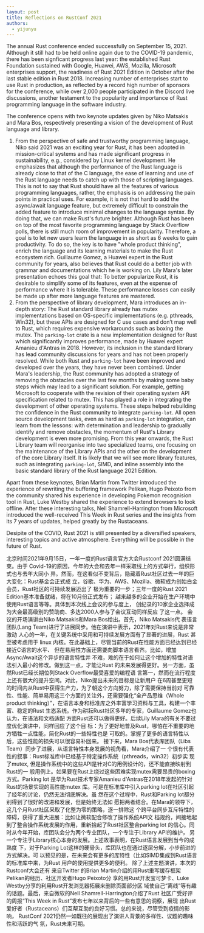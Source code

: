 ```yaml
---
layout: post
title: Reflections on RustConf 2021
authors:
  - yijunyu
---
```


The annual Rust conference ended successfully on September 15, 2021. Although it still had to be 
held online again due to the COVID-19 pandemic, there has been signficant progress last year: the 
established Rust Foundation sustained with Google, Huawei, AWS, Mozilla, Microsoft enterprises 
support, the readiness of Rust 2021 Edition in October after the last stable edition in Rust 2018. 
Increasing number of enterprises start to use Rust in production, as reflected by a record high 
number of sponsors for the conference, while over 2,000 people participated in the Discord live 
discussions, another testament to the popularity and importance of Rust programming language in the 
software industry. 

The conference opens with two keynote updates given by Niko Matsakis and Mara Bos, respectively 
presenting a vision of the development of Rust language and library. 

1. From the perspective of safe and trustworthy programming language, Niko said 2021 was an exciting 
  year for Rust, it has been adopted in mission-critical systems and has made significant progress 
  in sustainability, e.g., considered by Linux kernel development. He emphasizes that although the 
  performance of the Rust language is already close to that of the C language, the ease of 
  learning and use of the Rust language needs to catch up with those of scripting languages. This 
  is not to say that Rust should have all the features of various programming languages, rather, 
  the emphasis is on addressing the pain points in practical uses. For example, it is not that 
  hard to add the async/await language feature, but extremely difficult to constrain the added 
  feature to introduce minimal changes to the language syntax. By doing that, we can make Rust's 
  future brighter. 
  Although Rust has been on top of the most favorite programming language by Stack Overflow polls, 
  there is still much room of improvement in popularity. Therefore, a goal is to let new users 
  learn the language in as short as 6 weeks to gain productivity. To do so, the key is to have 
  "whole product thinking", enrich the language and its learning materials to make the Rust 
  ecosystem rich. Guillaume Gomez, a Huawei expert in the Rust community for years, also believes 
  that Rust could do a better job with grammar and documentations which he is working on. Lily 
  Mara's later presentation echoes this goal that: To better popularize Rust, it is desirable to 
  simplify some of its features, even at the expense of performance where it is tolerable. These 
  performance losses can easily be made up after more language features are mastered. 
2. From the perspective of library development, Mara introduces an in-depth story: The Rust 
  standard library already has mutex implementations based on OS-specific implementations (e.g. 
  pthreads, Win32), but these APIs are designed for C use cases and don’t map well to Rust, which 
  requires expensive workarounds such as boxing the mutex. The `parking-lot` crate is a new 
  implementation designed for Rust which significantly improves performance, made by Huawei expert 
  Amanieu d'Antras in 2018. However, its inclusion in the standard library has lead community 
  discussions for years and has not been properly resolved. While both Rust and `parking-lot` have 
  been improved and developed over the years, they have never been combined. Under Mara's 
  leadership, the Rust community has adopted a strategy of removing the obstacles over the last few 
  months by making some baby steps which may lead to a significant solution. For example, getting 
  Microsoft to cooperate with the revision of their operating system API specification related to 
  mutex. This has played a role in integrating the development of other operating systems. These 
  steps helped rebuilding the confidence in the Rust community to integrate `parking-lot`. All open 
  source development tasks, even as hard as `parking-lot` integration, can learn from the lessons: 
  with determination and leadership to gradually identify and remove obstacles, the momentum of 
  Rust's Library development is even more promising. From this year onwards, the Rust Library team 
  will reorganise into two specialized teams, one focusing on the maintenance of the Library APIs 
  and the other on the development of the core Library itself. It is likely that we will see more 
  library features, such as integrating `parking-lot`, SIMD, and inline assembly into the basic 
  standard library of the Rust language 2021 Edition.

Apart from these keynotes, Brian Martin from Twitter introduced the experience of rewriting the 
buffering framework Pelikan, Hugo Peixoto from the community shared his experience in developing 
Pokemon recognision tool in Rust, Luke Westby shared the experience to extend browsers to look 
offline. After these interesting talks, Nell Shamrell-Harrington from Microsoft introduced the 
well-received This Week in Rust series and the insights from its 7 years of updates, helped greatly 
by the Rustaceans.  

Desipite of the COVID, Rust 2021 is still presented by a diversified speakers, interesting topics 
and active atmosphere. Everything will be possible in the future of Rust.

北京时间2021年9月15日，一年一度的Rust语言官方大会Rustconf 2021圆满结束。由于
Covid-19的原因，今年的大会和去年一样采取线上的方式举行，组织形式也与去年大同小
异。然而，在这看似不变背后，隐藏着Rust社区过去一年的巨大变化：Rust基金会正式成
立，谷歌、华为、AWS、Mozilla、微软成为创始白金会员，Rust社区的可持续发展迈出了
极为重要的一步；三年一度的Rust  2021 Edition基本准备就绪，将在10月份正式发布；
越来越多的企业开始在生产环境中使用Rust语言等等。具体到本次线上会议的参与度上，
创纪录的10家企业选择成为大会最高级别的赞助商、多达2000人参与了会议互动同样反应
了这一点。 会议的开场演讲由Niko Matsakis和Mara Bos给出。首先，Niko Matsakis代
表语言团队(Lang Team)进行了进展同步。他在演讲中表示，2021年对Rust来说是非常激动
人心的一年，在关键系统中采用和可持续发展方面有了显著的进展，Rust 甚至被考虑用于
linux 内核。在此基础上，尽管当前的Rust在性能方面已经达到已经接近C语言的水平、
但在易用性方面还需要向脚本语言看齐。比如，增加Async/Await这个异步的语言特性并
不难，难的在于如何让这个增加的特性对语法引入最小的修改。做到这一点，才能让Rust
的未来发展得更好。另一方面，虽然Rust已经长期位列Stack Overflow最受喜爱的编程语
言第一，然而在流行程度上还有很大的提升空间。对此，Niko提出未来的目标是让新用户
在6周甚至更短的时间内从Rust中获得生产力，为了朝这个方向努力，除了需要保持当前对
可靠性、性能、简单易用这三个方面的关注外，还需要强化“全产品思维（Whole product
thinking）”，在语言本身和标准库之外丰富学习资料与工具，构建一个丰富、稳定的Rust
生态系统。作为耕耘Rust社区多年的专家，Guillaume Gomez也认为，在语法和文档适配
方面Rust还可以做得更好。后续Lily Mara的有关不要过度优化演讲中，同样回应了这个目
标：为了更好地普及Rust，哪怕在不重要的地方牺牲一点性能，简化Rust的一些特性也是
可取的。掌握了更多的语言特性以后，这些性能的损失可以很容易补回来。 接下来，Mara
Bos代表库团队（Libs Team）同步了进展，从语言特性本身发展的视角看，Mara介绍了一
个很有代表性的叙事：Rust标准库中已经基于特定操作系统（pthreads，win32）初步实
现了mutex, 但是操作系统中的这些API是针对C的用例设计的，还不能直接映射到Rust的一
般用例上。如果要在Rust上绕过这些困难实现mutex需要昂贵的boxing方式。Parking lot
是华为Rust技术专家Amanieu d'Antras在2018年发起的针对Rust的场景实现的高性能mutex
库。可是在标准库中引入parking lot在社区引起了经年的讨论，仍然无法彻底解决。虽
然在这个过程中，Rust和Parking lot都分别得到了很好的改进和发展，但是始终无法如
愿把两者结合。在Mara的领导下，这几个月Rust社区采取了化整为零的策略，逐一排除这
个跨平台同步互斥特性的障碍，获得了重大进展：比如让微软配合修改了操作系统API文
档规约，间接地起到了整合操作系统发展的作用，重新拾起了Rust社区整合parking lot
的信心。同时从今年开始，库团队会分为两个专业团队，一个专注于Library API的维护，
另一个专注于Library核心本身的发展。上述故事表明，在Rust语言发展到当今的成熟度
下，对于Parking Lot这样的硬骨头，库团队也在通过逐层分解，小步前进的方式解决。可
以预见的是，在未来会有更多的库特性（比如SIMD集成到Rust语言的标准库中来，为Rust
用户的使用提供更多的便利。 除了上述主题演讲，本次的Rustconf大会还有 来自Twitter
的Brian Martin介绍的用Rust重写缓存框架Pelikan的经历、社区开发者Hugo Peixoto分
享的用Rust开发宝可梦卡、Luke Westby分享的利用Rust开发浏览器拓展来删除页面部分区
域使自己“离线”等有趣的话题。最后，来自微软的Nell Shamrell-Harrington介绍了Rust
社区广受好评的周报“This Week in Rust”发布七年以来背后的一些有意思的洞察，展现
出Rust爱好者（Rustaceans）们互帮互助的良好习惯。总的来说，尽管受到疫情的影响，
RustConf 2021仍然一如既往的展现出了演讲人背景的多样性、议题的趣味性和活跃的气
氛，Rust未来可期。
